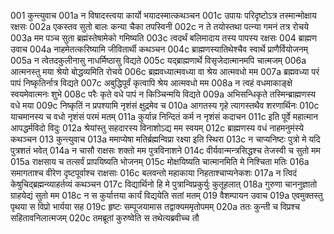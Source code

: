 001	कुन्त्युवाच
001a	न विषादस्त्वया कार्यो भयादस्मात्कथञ्चन
001c	उपायः परिदृष्टोऽत्र तस्मान्मोक्षाय रक्षसः
002a	एकस्तव सुतो बालः कन्या चैका तपस्विनी
002c	न ते तयोस्तथा पत्न्या गमनं तत्र रोचये
003a	मम पञ्च सुता ब्रह्मंस्तेषामेको गमिष्यति
003c	त्वदर्थं बलिमादाय तस्य पापस्य रक्षसः
004	ब्राह्मण उवाच
004a	नाहमेतत्करिष्यामि जीवितार्थी कथञ्चन
004c	ब्राह्मणस्यातिथेश्चैव स्वार्थे प्राणैर्वियोजनम्
005a	न त्वेतदकुलीनासु नाधर्मिष्ठासु विद्यते
005c	यद्ब्राह्मणार्थे विसृजेदात्मानमपि चात्मजम्
006a	आत्मनस्तु मया श्रेयो बोद्धव्यमिति रोचये
006c	ब्रह्मवध्यात्मवध्या वा श्रेय आत्मवधो मम
007a	ब्रह्मवध्या परं पापं निष्कृतिर्नात्र विद्यते
007c	अबुद्धिपूर्वं कृत्वापि श्रेय आत्मवधो मम
008a	न त्वहं वधमाकाङ्क्षे स्वयमेवात्मनः शुभे
008c	परैः कृते वधे पापं न किञ्चिन्मयि विद्यते
009a	अभिसन्धिकृते तस्मिन्ब्राह्मणस्य वधे मया
009c	निष्कृतिं न प्रपश्यामि नृशंसं क्षुद्रमेव च
010a	आगतस्य गृहे त्यागस्तथैव शरणार्थिनः
010c	याचमानस्य च वधो नृशंसं परमं मतम्
011a	कुर्यान्न निन्दितं कर्म न नृशंसं कदाचन
011c	इति पूर्वे महात्मान आपद्धर्मविदो विदुः
012a	श्रेयांस्तु सहदारस्य विनाशोऽद्य मम स्वयम्
012c	ब्राह्मणस्य वधं नाहमनुमंस्ये कथञ्चन
013	कुन्त्युवाच
013a	ममाप्येषा मतिर्ब्रह्मन्विप्रा रक्ष्या इति स्थिरा
013c	न चाप्यनिष्टः पुत्रो मे यदि पुत्रशतं भवेत्
014a	न चासौ राक्षसः शक्तो मम पुत्रविनाशने
014c	वीर्यवान्मन्त्रसिद्धश्च तेजस्वी च सुतो मम
015a	राक्षसाय च तत्सर्वं प्रापयिष्यति भोजनम्
015c	मोक्षयिष्यति चात्मानमिति मे निश्चिता मतिः
016a	समागताश्च वीरेण दृष्टपूर्वाश्च राक्षसाः
016c	बलवन्तो महाकाया निहताश्चाप्यनेकशः
017a	न त्विदं केषुचिद्ब्रह्मन्व्याहर्तव्यं कथञ्चन
017c	विद्यार्थिनो हि मे पुत्रान्विप्रकुर्युः कुतूहलात्
018a	गुरुणा चाननुज्ञातो ग्राहयेद्यं सुतो मम
018c	न स कुर्यात्तया कार्यं विद्ययेति सतां मतम्
019	वैशम्पायन उवाच
019a	एवमुक्तस्तु पृथया स विप्रो भार्यया सह
019c	हृष्टः सम्पूजयामास तद्वाक्यममृतोपमम्
020a	ततः कुन्ती च विप्रश्च सहितावनिलात्मजम्
020c	तमब्रूतां कुरुष्वेति स तथेत्यब्रवीच्च तौ
